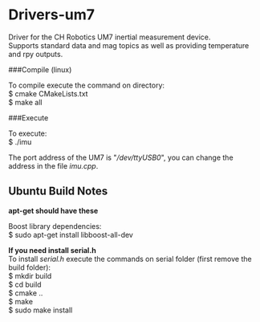 Drivers-um7
===========

Driver for the CH Robotics UM7 inertial measurement device.  
Supports standard data and mag topics as well as providing temperature and rpy outputs.

###Compile (linux)

To compile execute the command on directory:  
    $ cmake CMakeLists.txt  
    $ make all

###Execute

To execute:  
    $ ./imu

The port address of the UM7 is "*/dev/ttyUSB0*", you can change the address in the file *imu.cpp*.

Ubuntu Build Notes
------------------
**apt-get should have these**

Boost library dependencies:  
    $ sudo apt-get install libboost-all-dev


**If you need install serial.h**  
    To install *serial.h* execute the commands on serial folder (first remove the build folder):  
    $ mkdir build  
    $ cd build  
    $ cmake ..  
    $ make  
    $ sudo make install  
